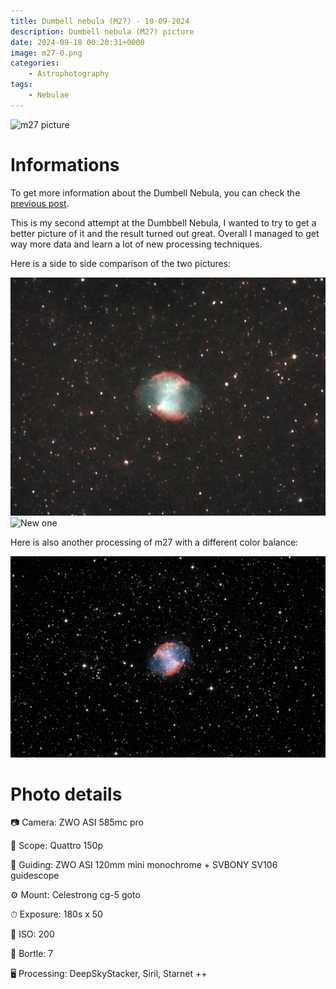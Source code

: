 ```yaml
---
title: Dumbell nebula (M27) - 10-09-2024
description: Dumbell nebula (M27) picture
date: 2024-09-10 00:20:31+0000
image: m27-0.png
categories:
    - Astrophotography
tags:
    - Nebulae
---
```


![m27 picture](m27-0.png)

# Informations

To get more information about the Dumbell Nebula, you can check the [previous post](/p/dumbell-nebula-m27-06-09-2024/).

This is my second attempt at the Dumbbell Nebula, I wanted to try to get a better picture of it and the result turned out great. Overall I managed to get way more data and learn a lot of new processing techniques. 

Here is a side to side comparison of the two pictures:

![Old M27 picture](m27.jpg) ![New one](m27-0.png)

Here is also another processing of m27 with a different color balance:

![m27 picture](m27-2.jpg)

# Photo details

📷 Camera: ZWO ASI 585mc pro

🔭 Scope: Quattro 150p

🎯 Guiding: ZWO ASI 120mm mini monochrome + SVBONY SV106 guidescope

⚙️ Mount: Celestrong cg-5 goto

⏱ Exposure: 180s x 50

🌌 ISO: 200

🌇 Bortle: 7

🖥 Processing: DeepSkyStacker, Siril, Starnet ++
